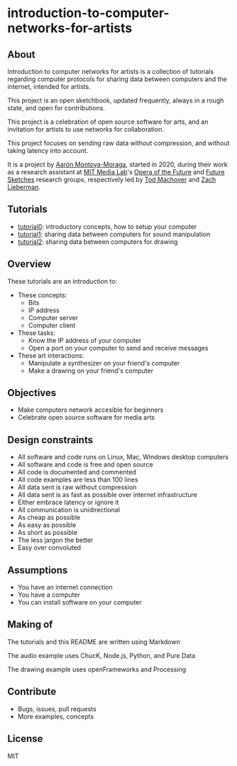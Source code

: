 # introduction-to-computer-networks-for-artists

## About

Introduction to computer networks for artists is a collection of tutorials regarding computer protocols for sharing data between computers and the internet, intended for artists.

This project is an open sketchbook, updated frequently, always in a rough state, and open for contributions.

This project is a celebration of open source software for arts, and an invitation for artists to use networks for collaboration.

This project focuses on sending raw data without compression, and without taking latency into account.

It is a project by [Aarón Montoya-Moraga](https://montoyamoraga.io/), started in 2020, during their work as a research assistant at [MIT Media Lab](https://www.media.mit.edu/)'s [Opera of the Future](https://www.media.mit.edu/groups/opera-of-the-future/) and [Future Sketches](https://www.media.mit.edu/groups/future-sketches/overview/) research groups, respectively led by [Tod Machover](https://www.media.mit.edu/people/tod/overview/) and [Zach Lieberman](https://www.media.mit.edu/people/zachl/overview/).

## Tutorials

* [tutorial0](tutorial0.md): introductory concepts, how to setup your computer
* [tutorial1](tutorial1.md): sharing data between computers for sound manipulation
* [tutorial2](tutorial2.md): sharing data between computers for drawing

## Overview

These tutorials are an introduction to:

* These concepts:
  * Bits
  * IP address
  * Computer server
  * Computer client
* These tasks:
  * Know the IP address of your computer
  * Open a port on your computer to send and receive messages
* These art interactions:
  * Manipulate a synthesizer on your friend's computer
  * Make a drawing on your friend's computer

## Objectives

* Make computers network accesible for beginners
* Celebrate open source software for media arts

## Design constraints

* All software and code runs on Linux,  Mac, Windows desktop computers
* All software and code is free and open source
* All code is documented and commented
* All code examples are less than 100 lines
* All data sent is raw without compression
* All data sent is as fast as possible over internet infrastructure
* Either embrace latency or ignore it
* All communication is unidirectional
* As cheap as possible
* As easy as possible
* As short as possible
* The less jargon the better
* Easy over convoluted

## Assumptions

* You have an internet connection
* You have a computer
* You can install software on your computer

## Making of

The tutorials and this README are written using Markdown

The audio example uses ChucK, Node.js, Python, and Pure Data

The drawing example uses openFrameworks and Processing

## Contribute

* Bugs, issues, pull requests
* More examples, concepts

## License

MIT
